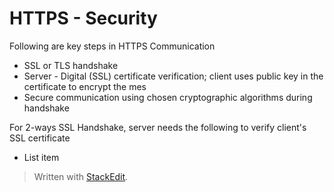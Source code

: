 
# HTTPS - Security

Following are key steps in HTTPS Communication

 - SSL or TLS handshake
 - Server - Digital (SSL) certificate verification; client uses public key in the certificate to encrypt the mes
 - Secure communication using chosen cryptographic algorithms during handshake

For 2-ways SSL Handshake, server needs the following to verify client's SSL certificate

 - List item

> Written with [StackEdit](https://stackedit.io/).
<!--stackedit_data:
eyJoaXN0b3J5IjpbLTQxNDc4MTgxOV19
-->